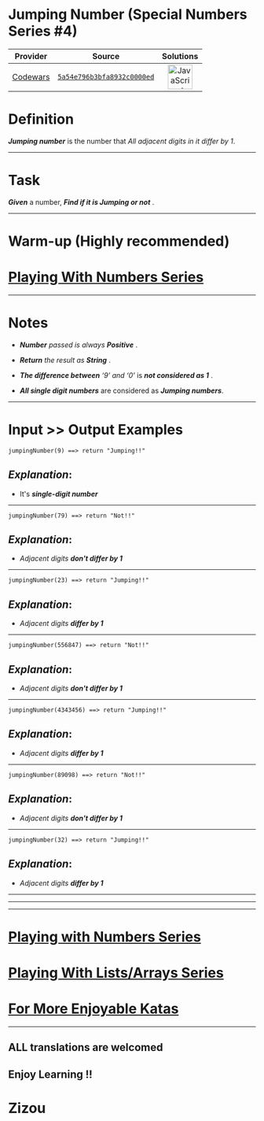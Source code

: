 [_metadata_:generated]: - "true"

# Jumping Number (Special Numbers Series #4)

<!-- INFO TABLE BEGIN -->

| Provider                                        | Source                                                                               | Solutions                                                                                                                                                    |
| :---------------------------------------------: | :----------------------------------------------------------------------------------: | :----------------------------------------------------------------------------------------------------------------------------------------------------------: |
| [Codewars](../../../docs/providers/Codewars.md) | [`5a54e796b3bfa8932c0000ed`](https://www.codewars.com/kata/5a54e796b3bfa8932c0000ed) | [<img src="https://res.cloudinary.com/rascaltwo/image/upload/v1631924076/javascript_ehszr7.svg" alt="JavaScript" title="JavaScript" width="50" />](solve.js) |

<!-- INFO TABLE END -->

# Definition

**_Jumping number_** is the number that *All adjacent digits in it differ by 1*.

____

# Task

**_Given_** a number, **_Find if it is Jumping or not_** . 
____

# Warm-up (Highly recommended)

# [Playing With Numbers Series](https://www.codewars.com/collections/playing-with-numbers)
___

# Notes 

* **_Number_** *passed is always*  **_Positive_** .

* **_Return_** *the result as* **_String_** . 

* **_The difference between_** *‘9’ and ‘0’* is **_not considered as 1_** . 

* **_All single digit numbers_** are considered as **_Jumping numbers_**. 
___

# Input >> Output Examples

```
jumpingNumber(9) ==> return "Jumping!!"
```
## **_Explanation_**:

* It's  **_single-digit number_** 
___

```
jumpingNumber(79) ==> return "Not!!"
```

## **_Explanation_**:

* *Adjacent digits* **_don't differ by 1_**
___

```
jumpingNumber(23) ==> return "Jumping!!"
```

## **_Explanation_**:

* *Adjacent digits* **_differ by 1_**
___

```
jumpingNumber(556847) ==> return "Not!!"
```

## **_Explanation_**:

* *Adjacent digits* **_don't differ by 1_**
___

```
jumpingNumber(4343456) ==> return "Jumping!!"
```

## **_Explanation_**:

* *Adjacent digits* **_differ by 1_**
___

```
jumpingNumber(89098) ==> return "Not!!"
```

## **_Explanation_**:

* *Adjacent digits* **_don't differ by 1_**
___

```
jumpingNumber(32) ==> return "Jumping!!"
```

## **_Explanation_**:

* *Adjacent digits* **_differ by 1_**
___
___
___

# [Playing with Numbers Series](https://www.codewars.com/collections/playing-with-numbers)

# [Playing With Lists/Arrays Series](https://www.codewars.com/collections/playing-with-lists-slash-arrays)

# [For More Enjoyable Katas](http://www.codewars.com/users/MrZizoScream/authored)
___

## ALL translations are welcomed

## Enjoy Learning !!
# Zizou

